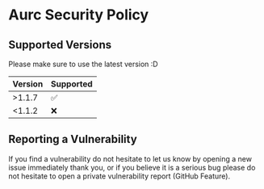 # Aurc Security Policy

## Supported Versions
Please make sure to use the latest version :D

| Version | Supported          |
| ------- | ------------------ |
| >1.1.7   | :white_check_mark: |
| <1.1.2   | :x:                |

## Reporting a Vulnerability

If you find a vulnerability do not hesitate to let us know by opening a new issue immediately thank you, or if you believe it is a serious bug please do not hesitate to open a private vulnerability report (GitHub Feature).
